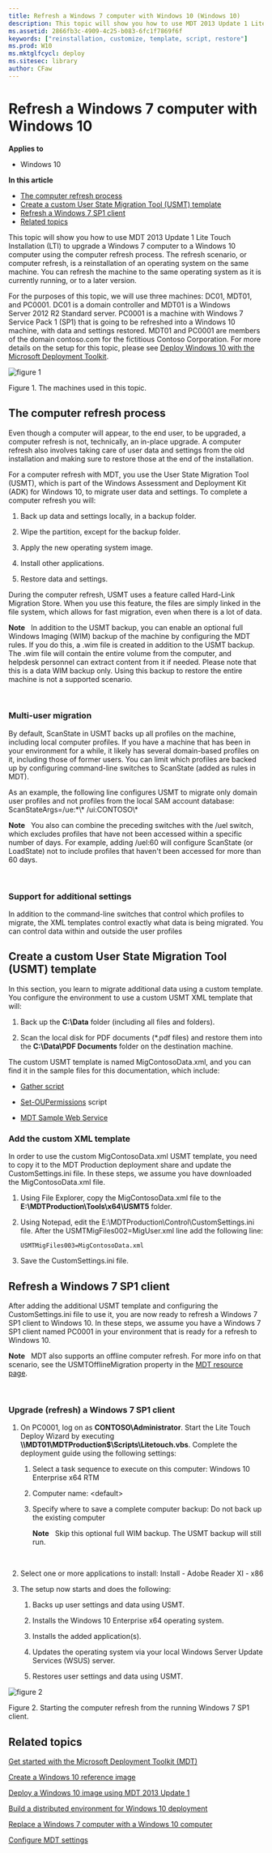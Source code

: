 ```yaml
---
title: Refresh a Windows 7 computer with Windows 10 (Windows 10)
description: This topic will show you how to use MDT 2013 Update 1 Lite Touch Installation (LTI) to upgrade a Windows 7 computer to a Windows 10 computer using the computer refresh process.
ms.assetid: 2866fb3c-4909-4c25-b083-6fc1f7869f6f
keywords: ["reinstallation, customize, template, script, restore"]
ms.prod: W10
ms.mktglfcycl: deploy
ms.sitesec: library
author: CFaw
---
```


# Refresh a Windows 7 computer with Windows 10


**Applies to**

-   Windows 10

**In this article**

-   [The computer refresh process](#sec01)
-   [Create a custom User State Migration Tool (USMT) template](#sec02)
-   [Refresh a Windows 7 SP1 client](#sec03)
-   [Related topics](#related-topics)

This topic will show you how to use MDT 2013 Update 1 Lite Touch Installation (LTI) to upgrade a Windows 7 computer to a Windows 10 computer using the computer refresh process. The refresh scenario, or computer refresh, is a reinstallation of an operating system on the same machine. You can refresh the machine to the same operating system as it is currently running, or to a later version.

For the purposes of this topic, we will use three machines: DC01, MDT01, and PC0001. DC01 is a domain controller and MDT01 is a Windows Server 2012 R2 Standard server. PC0001 is a machine with Windows 7 Service Pack 1 (SP1) that is going to be refreshed into a Windows 10 machine, with data and settings restored. MDT01 and PC0001 are members of the domain contoso.com for the fictitious Contoso Corporation. For more details on the setup for this topic, please see [Deploy Windows 10 with the Microsoft Deployment Toolkit](deploy-windows-81-with-the-microsoft-deployment-toolkit.md#proof).

![figure 1](images/mdt-04-fig01.png)

Figure 1. The machines used in this topic.

## <a href="" id="sec01"></a>The computer refresh process


Even though a computer will appear, to the end user, to be upgraded, a computer refresh is not, technically, an in-place upgrade. A computer refresh also involves taking care of user data and settings from the old installation and making sure to restore those at the end of the installation.

For a computer refresh with MDT, you use the User State Migration Tool (USMT), which is part of the Windows Assessment and Deployment Kit (ADK) for Windows 10, to migrate user data and settings. To complete a computer refresh you will:

1.  Back up data and settings locally, in a backup folder.

2.  Wipe the partition, except for the backup folder.

3.  Apply the new operating system image.

4.  Install other applications.

5.  Restore data and settings.

During the computer refresh, USMT uses a feature called Hard-Link Migration Store. When you use this feature, the files are simply linked in the file system, which allows for fast migration, even when there is a lot of data.

**Note**  
In addition to the USMT backup, you can enable an optional full Windows Imaging (WIM) backup of the machine by configuring the MDT rules. If you do this, a .wim file is created in addition to the USMT backup. The .wim file will contain the entire volume from the computer, and helpdesk personnel can extract content from it if needed. Please note that this is a data WIM backup only. Using this backup to restore the entire machine is not a supported scenario.

 

### Multi-user migration

By default, ScanState in USMT backs up all profiles on the machine, including local computer profiles. If you have a machine that has been in your environment for a while, it likely has several domain-based profiles on it, including those of former users. You can limit which profiles are backed up by configuring command-line switches to ScanState (added as rules in MDT).

As an example, the following line configures USMT to migrate only domain user profiles and not profiles from the local SAM account database: ScanStateArgs=/ue:\*\\\* /ui:CONTOSO\\\*

**Note**  
You also can combine the preceding switches with the /uel switch, which excludes profiles that have not been accessed within a specific number of days. For example, adding /uel:60 will configure ScanState (or LoadState) not to include profiles that haven't been accessed for more than 60 days.

 

### Support for additional settings

In addition to the command-line switches that control which profiles to migrate, the XML templates control exactly what data is being migrated. You can control data within and outside the user profiles

## <a href="" id="sec02"></a>Create a custom User State Migration Tool (USMT) template


In this section, you learn to migrate additional data using a custom template. You configure the environment to use a custom USMT XML template that will:

1.  Back up the **C:\\Data** folder (including all files and folders).

2.  Scan the local disk for PDF documents (\*.pdf files) and restore them into the **C:\\Data\\PDF Documents** folder on the destination machine.

The custom USMT template is named MigContosoData.xml, and you can find it in the sample files for this documentation, which include:

-   [Gather script](http://go.microsoft.com/fwlink/p/?LinkId=619361)

-   [Set-OUPermissions](http://go.microsoft.com/fwlink/p/?LinkId=619362) script

-   [MDT Sample Web Service](http://go.microsoft.com/fwlink/p/?LinkId=619363)

### Add the custom XML template

In order to use the custom MigContosoData.xml USMT template, you need to copy it to the MDT Production deployment share and update the CustomSettings.ini file. In these steps, we assume you have downloaded the MigContosoData.xml file.

1.  Using File Explorer, copy the MigContosoData.xml file to the **E:\\MDTProduction\\Tools\\x64\\USMT5** folder.

2.  Using Notepad, edit the E:\\MDTProduction\\Control\\CustomSettings.ini file. After the USMTMigFiles002=MigUser.xml line add the following line:

    ``` syntax
    USMTMigFiles003=MigContosoData.xml
    ```

3.  Save the CustomSettings.ini file.

## <a href="" id="sec03"></a>Refresh a Windows 7 SP1 client


After adding the additional USMT template and configuring the CustomSettings.ini file to use it, you are now ready to refresh a Windows 7 SP1 client to Windows 10. In these steps, we assume you have a Windows 7 SP1 client named PC0001 in your environment that is ready for a refresh to Windows 10.

**Note**  
MDT also supports an offline computer refresh. For more info on that scenario, see the USMTOfflineMigration property in the [MDT resource page](http://go.microsoft.com/fwlink/p/?LinkId=618117).

 

### Upgrade (refresh) a Windows 7 SP1 client

1.  On PC0001, log on as **CONTOSO\\Administrator**. Start the Lite Touch Deploy Wizard by executing **\\\\MDT01\\MDTProduction$\\Scripts\\Litetouch.vbs**. Complete the deployment guide using the following settings:

    1.  Select a task sequence to execute on this computer: Windows 10 Enterprise x64 RTM

    2.  Computer name: &lt;default&gt;

    3.  Specify where to save a complete computer backup: Do not back up the existing computer

        **Note**  
        Skip this optional full WIM backup. The USMT backup will still run.

         

2.  Select one or more applications to install: Install - Adobe Reader XI - x86

3.  The setup now starts and does the following:

    1.  Backs up user settings and data using USMT.

    2.  Installs the Windows 10 Enterprise x64 operating system.

    3.  Installs the added application(s).

    4.  Updates the operating system via your local Windows Server Update Services (WSUS) server.

    5.  Restores user settings and data using USMT.

![figure 2](images/fig2-taskseq.png)

Figure 2. Starting the computer refresh from the running Windows 7 SP1 client.

## Related topics


[Get started with the Microsoft Deployment Toolkit (MDT)](get-started-with-the-microsoft-deployment-toolkit--mdt-.md)

[Create a Windows 10 reference image](create-a-windows-81-reference-image.md)

[Deploy a Windows 10 image using MDT 2013 Update 1](deploy-a-windows-81-image-using-mdt-2013.md)

[Build a distributed environment for Windows 10 deployment](build-a-distributed-environment-for-windows-81-deployment.md)

[Replace a Windows 7 computer with a Windows 10 computer](replace-a-windows-7-computer-with-a-windows-81-computer.md)

[Configure MDT settings](configure-mdt-2013-settings.md)

 

 





